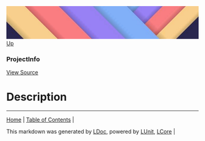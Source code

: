 ![](../Content/LDoc-banner-small.png "")
[Up](ProjectInfo.md)
### ProjectInfo
[View Source](../Markdown/ProjectInfo.cs)
# Description
---

[Home](../../README.md) | [Table of Contents](../../TableOfContents.md) | 


This markdown was generated by [LDoc](https://github.com/CodeSingularity/LDoc), powered by [LUnit](https://github.com/CodeSingularity/LUnit), [LCore](https://github.com/CodeSingularity/LCore) | 


